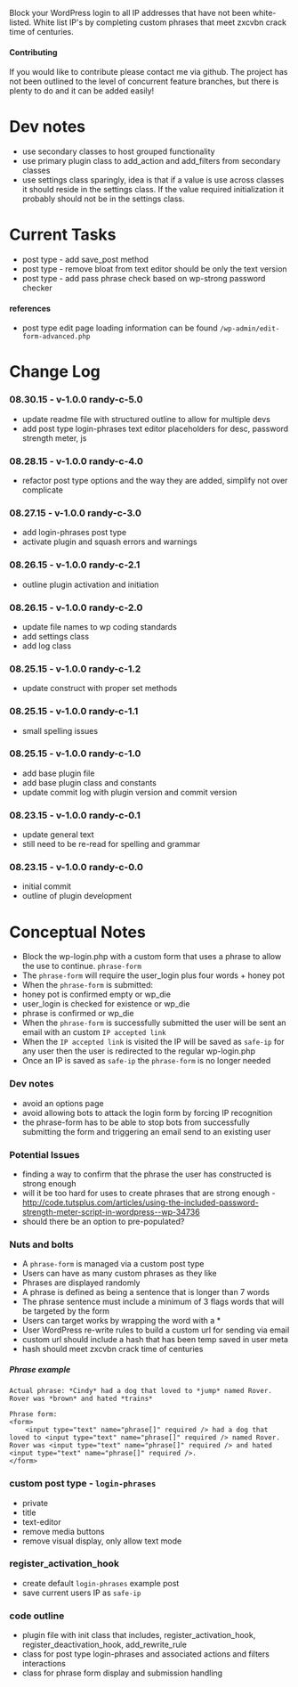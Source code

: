 Block your WordPress login to all IP addresses that have not been white-listed. White list IP's by completing custom phrases that meet zxcvbn crack time of centuries.

#### Contributing
If you would like to contribute please contact me via github. The project has not been outlined to the level of concurrent feature branches, but there is plenty to do and it can be added easily!

Dev notes
====================

- use secondary classes to host grouped functionality
- use primary plugin class to add_action and add_filters from secondary classes
- use settings class sparingly, idea is that if a value is use across classes it should reside in the settings class. If the value required initialization it probably should not be in the settings class.

Current Tasks
====================

- post type - add save_post method
- post type - remove bloat from text editor should be only the text version
- post type - add pass phrase check based on wp-strong password checker

#### references
- post type edit page loading information can be found `/wp-admin/edit-form-advanced.php`

Change Log
====================

### 08.30.15 - v-1.0.0 randy-c-5.0
- update readme file with structured outline to allow for multiple devs
- add post type login-phrases text editor placeholders for desc, password strength meter, js

### 08.28.15 - v-1.0.0 randy-c-4.0
- refactor post type options and the way they are added, simplify not over complicate

### 08.27.15 - v-1.0.0 randy-c-3.0
- add login-phrases post type
- activate plugin and squash errors and warnings

### 08.26.15 - v-1.0.0 randy-c-2.1
- outline plugin activation and initiation

### 08.26.15 - v-1.0.0 randy-c-2.0
- update file names to wp coding standards
- add settings class
- add log class

### 08.25.15 - v-1.0.0 randy-c-1.2
- update construct with proper set methods

### 08.25.15 - v-1.0.0 randy-c-1.1
- small spelling issues

### 08.25.15 - v-1.0.0 randy-c-1.0
- add base plugin file
- add base plugin class and constants
- update commit log with plugin version and commit version

### 08.23.15 - v-1.0.0 randy-c-0.1
- update general text
- still need to be re-read for spelling and grammar

### 08.23.15 - v-1.0.0 randy-c-0.0
- initial commit
- outline of plugin development

Conceptual Notes
====================

- Block the wp-login.php with a custom form that uses a phrase to allow the use to continue. `phrase-form`
- The `phrase-form` will require the user_login plus four words + honey pot
- When the `phrase-form` is submitted:
- honey pot is confirmed empty or wp_die
- user_login is checked for existence or wp_die
- phrase is confirmed or wp_die
- When the `phrase-form` is successfully submitted the user will be sent an email with an custom `IP accepted link`
- When the `IP accepted link` is visited the IP will be saved as `safe-ip` for any user then the user is redirected to the regular wp-login.php
- Once an IP is saved as `safe-ip` the `phrase-form` is no longer needed

### Dev notes

- avoid an options page
- avoid allowing bots to attack the login form by forcing IP recognition
- the phrase-form has to be able to stop bots from successfully submitting the form and triggering an email send to an existing user

### Potential Issues

- finding a way to confirm that the phrase the user has constructed is strong enough
- will it be too hard for uses to create phrases that are strong enough - http://code.tutsplus.com/articles/using-the-included-password-strength-meter-script-in-wordpress--wp-34736
- should there be an option to pre-populated?

### Nuts and bolts

- A `phrase-form` is managed via a custom post type
- Users can have as many custom phrases as they like
- Phrases are displayed randomly
- A phrase is defined as being a sentence that is longer than 7 words
- The phrase sentence must include a minimum of 3 flags words that will be targeted by the form
- Users can target works by wrapping the word with a \*
- User WordPress re-write rules to build a custom url for sending via email
- custom url should include a hash that has been temp saved in user meta
- hash should meet zxcvbn crack time of centuries

##### Phrase example
```
Actual phrase: *Cindy* had a dog that loved to *jump* named Rover. Rover was *brown* and hated *trains*

Phrase form:
<form>
    <input type="text" name="phrase[]" required /> had a dog that loved to <input type="text" name="phrase[]" required /> named Rover. Rover was <input type="text" name="phrase[]" required /> and hated <input type="text" name="phrase[]" required />.
</form>
```

### custom post type - `login-phrases`

- private
- title
- text-editor
- remove media buttons
- remove visual display, only allow text mode

### register_activation_hook

- create default `login-phrases` example post
- save current users IP as `safe-ip`

### code outline
- plugin file with init class that includes, register_activation_hook, register_deactivation_hook, add_rewrite_rule
- class for post type login-phrases and associated actions and filters interactions
- class for phrase form display and submission handling
